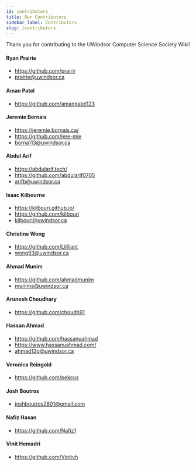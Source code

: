 ```yaml
---
id: contributors
title: Our Contributors
sidebar_label: Contributors
slug: /contributors
---
```


Thank you for contributing to the UWindsor Computer Science Society Wiki!

#### **Ryan Prairie**

-   https://github.com/prairir
-   prairie@uwindsor.ca

#### **Aman Patel**

-   https://github.com/amanpatel123

#### **Jeremie Bornais**

-   https://jeremie.bornais.ca/
-   https://github.com/jere-mie
-   borna113@uwindsor.ca

#### **Abdul Arif**

-   https://abdularif.tech/
-   https://github.com/abdularif0705
-   arifb@uwindsor.ca

#### **Isaac Kilbourne**

-   https://kilbouri.github.io/
-   https://github.com/kilbouri
-   kilbouri@uwindsor.ca

#### **Christine Wong**

-   https://github.com/Lillliant
-   wong93@uwindsor.ca

#### **Ahmad Munim**

-   https://github.com/ahmadmunim
-   munima@uwindsor.ca

#### **Arunesh Choudhary**

-   https://github.com/choudh91

#### **Hassan Ahmad**

-   https://github.com/hassanuahmad
-   https://www.hassanuahmad.com/
-   ahmad12p@uwindsor.ca

#### **Veronica Reingold**

-   https://github.com/pekcus

#### **Josh Boutros**

-   joshboutros2801@gmail.com

#### **Nafiz Hasan**

-   https://github.com/Nafiz1

#### **Vinit Hemadri**

-   https://github.com/Vinitvh
